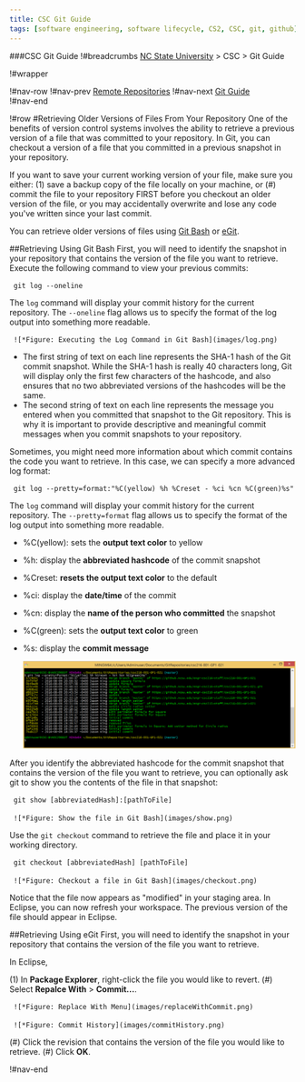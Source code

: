 ```yaml
---
title: CSC Git Guide
tags: [software engineering, software lifecycle, CS2, CSC, git, github]
---
```

###CSC Git Guide
!#breadcrumbs
[NC State University](http://ncsu.edu) > CSC > Git Guide

!#wrapper

!#nav-row
!#nav-prev [Remote Repositories](git-remote.md)
!#nav-next [Git Guide](git.md)       
!#nav-end

!#row
#Retrieving Older Versions of Files From Your Repository
One of the benefits of version control systems involves the ability to retrieve a previous version of a file that was committed to your repository. In Git, you can checkout a version of a file that you committed in a previous snapshot in your repository.

If you want to save your current working version of your file, make sure you either:
   (1) save a backup copy of the file locally on your machine, or
   (#) commit the file to your repository FIRST before you checkout an older version of the file, or you may accidentally overwrite and lose any code you've written since your last commit.
   
You can retrieve older versions of files using [Git Bash](#retrieving-using-git-bash) or [eGit](#retrieving-using-egit).
	
##Retrieving Using Git Bash
First, you will need to identify the snapshot in your repository that contains the version of the file you want to retrieve. Execute the following command to view your previous commits:

     git log --oneline

The `log` command will display your commit history for the current repository. The `--oneline` flag allows us to specify the format of the log output into something more readable.

     ![*Figure: Executing the Log Command in Git Bash](images/log.png)

   * The first string of text on each line represents the SHA-1 hash of the Git commit snapshot. While the SHA-1 hash is really 40 characters long, Git will display only the first few characters of the hashcode, and also ensures that no two abbreviated versions of the hashcodes will be the same.
   * The second string of text on each line represents the message you entered when you committed that snapshot to the Git repository. This is why it is important to provide descriptive and meaningful commit messages when you commit snapshots to your repository.

   Sometimes, you might need more information about which commit contains the code you want to retrieve. In this case, we can specify a more advanced log format:

     git log --pretty=format:"%C(yellow) %h %Creset - %ci %cn %C(green)%s"

The `log` command will display your commit history for the current repository. The `--pretty=format` flag allows us to specify the format of the log output into something more readable.

   * %C(yellow): sets the **output text color** to yellow
   * %h: display the **abbreviated hashcode** of the commit snapshot
   * %Creset: **resets the output text color** to the default
   * %ci: display the **date/time** of the commit
   * %cn: display the **name of the person who committed** the snapshot
   * %C(green): sets the **output text color** to green
   * %s: display the **commit message**
   
     ![*Figure: Executing the Log Command in Git Bash with Customizations](images/logAdvanced.png)   

After you identify the abbreviated hashcode for the commit snapshot that contains the version of the file you want to retrieve, you can optionally ask git to show you the contents of the file in that snapshot:

     git show [abbreviatedHash]:[pathToFile]

     ![*Figure: Show the file in Git Bash](images/show.png)   

Use the `git checkout` command to retrieve the file and place it in your working directory.

     git checkout [abbreviatedHash] [pathToFile]
	
     ![*Figure: Checkout a file in Git Bash](images/checkout.png) 

Notice that the file now appears as "modified" in your staging area. In Eclipse, you can now refresh your workspace. The previous version of the file should appear in Eclipse.


##Retrieving Using eGit	
First, you will need to identify the snapshot in your repository that contains the version of the file you want to retrieve. 

In Eclipse,

   (1) In **Package Explorer**, right-click the file you would like to revert.
   (#) Select **Repalce With** > **Commit...**.
   
     ![*Figure: Replace With Menu](images/replaceWithCommit.png)

     ![*Figure: Commit History](images/commitHistory.png)

   (#) Click the revision that contains the version of the file you would like to retrieve.
   (#) Click **OK**.
 
!#nav-end